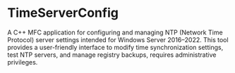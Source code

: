 # TimeServerConfig
A C++ MFC application for configuring and managing NTP (Network Time Protocol) server settings intended for Windows Server 2016–2022. This tool provides a user-friendly interface to modify time synchronization settings, test NTP servers, and manage registry backups, requires administrative privileges.
